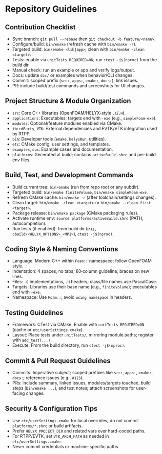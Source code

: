 # Repository Guidelines

## Contribution Checklist
- Sync branch: `git pull --rebase` then `git checkout -b feature/<name>`.
- Configure/build: `bin/emake` (refresh cache with `bin/emake -r`).
- Targeted build: `bin/emake <lib|app>`; clean with `bin/emake -clean <target>`.
- Tests: enable via `unitTests_REQUIRED=ON`; run `ctest -j$(nproc)` from the build dir.
- Manual check: run an example or app and verify logs/output.
- Docs: update `doc/` or examples when behavior/CLI changes.
- Commit: scoped prefix (`src:`, `apps:`, `cmake:`, `docs:`); link issues.
- PR: include build/test commands and screenshots for UI changes.

## Project Structure & Module Organization
- `src`: Core C++ libraries (OpenFOAM/HELYX-style `.C`/`.H`).
- `applications`: Executables; targets end with `-exe` (e.g., `simpleFoam-exe`).
- `modules`: Optional/feature modules enabled via CMake.
- `thirdParty`, `VTK`: External dependencies and EVTK/VTK integration used by RTPP.
- `bin`: Developer tools (`emake`, `helyxRun`, utilities).
- `etc`: CMake config, user settings, and templates.
- `examples`, `doc`: Example cases and documentation.
- `platforms`: Generated at build; contains `activeBuild.shrc` and per-build env files.

## Build, Test, and Development Commands
- Build current tree: `bin/emake` (run from repo root or any subdir).
- Targeted build: `bin/emake finiteVolume`, `bin/emake simpleFoam-exe`.
- Refresh CMake cache: `bin/emake -r` (after toolchain/settings changes).
- Clean target: `bin/emake -clean <target>` or `bin/emake --clean-first <target>`.
- Package release: `bin/emake package` (CMake packaging rules).
- Activate runtime env: `source platforms/activeBuild.shrc` (PATH, autocompletion).
- Run tests (if enabled): from build dir (e.g., `cbuild/<HELYX_OPTIONS>_<MPI>`), `ctest -j$(nproc)`.

## Coding Style & Naming Conventions
- Language: Modern C++ within `Foam::` namespace; follow OpenFOAM style.
- Indentation: 4 spaces, no tabs; 80‑column guideline; braces on new lines.
- Files: `.C` implementations, `.H` headers; class/file names use PascalCase.
- Targets: Libraries use their base name (e.g., `finiteVolume`); executables end with `-exe`.
- Namespace: Use `Foam::`; avoid `using namespace` in headers.

## Testing Guidelines
- Framework: CTest via CMake. Enable with `unitTests_REQUIRED=ON` (cache or `etc/userSettings.cmake`).
- Layout: Place tests under `unitTests/`, mirroring module paths; register with `add_test(...)`.
- Execute: From the build directory, run `ctest -j$(nproc)`.

## Commit & Pull Request Guidelines
- Commits: Imperative subject; scoped prefixes like `src:`, `apps:`, `cmake:`, `docs:`; reference issues (e.g., `#123`).
- PRs: Include summary, linked issues, modules/targets touched, build steps (`bin/emake ...`), and test notes; attach screenshots for user-facing changes.

## Security & Configuration Tips
- Use `etc/userSettings.cmake` for local overrides; do not commit `platforms/*.shrc` or build artifacts.
- Prefer `HELYX_PROJECT_DIR` and related vars over hard-coded paths.
- For RTPP/EVTK, set `VTK_ARCH_PATH` as needed in `etc/userSettings.cmake`.
- Never commit credentials or machine-specific paths.
